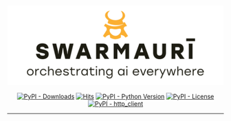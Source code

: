 ![Swarmauri Logo](https://github.com/swarmauri/swarmauri-sdk/blob/3d4d1cfa949399d7019ae9d8f296afba773dfb7f/assets/swarmauri.brand.theme.svg)

<p align="center">
    <a href="https://pypi.org/project/http_client/">
        <img src="https://img.shields.io/pypi/dm/http_client" alt="PyPI - Downloads"/></a>
    <a href="https://hits.sh/github.com/swarmauri/swarmauri-sdk/tree/master/pkgs/experimental/CanonHttp/">
        <img alt="Hits" src="https://hits.sh/github.com/swarmauri/swarmauri-sdk/tree/master/pkgs/experimental/CanonHttp.svg"/></a>
    <a href="https://pypi.org/project/http_client/">
        <img src="https://img.shields.io/pypi/pyversions/http_client" alt="PyPI - Python Version"/></a>
    <a href="https://pypi.org/project/http_client/">
        <img src="https://img.shields.io/pypi/l/http_client" alt="PyPI - License"/></a>
    <a href="https://pypi.org/project/http_client/">
        <img src="https://img.shields.io/pypi/v/http_client?label=http_client&color=green" alt="PyPI - http_client"/></a>

</p>

---

